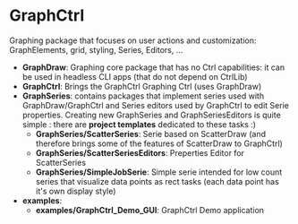 # GraphCtrl

Graphing package that focuses on user actions and customization: GraphElements, grid, styling, Series, Editors, ...

- **GraphDraw**: Graphing core package that has no Ctrl capabilities: it can be used in headless CLI apps (that do not depend on CtrlLib)
- **GraphCtrl**: Brings the GraphCtrl Graphing Ctrl (uses GraphDraw)
- **GraphSeries**: contains packages that implement series used with GraphDraw/GraphCtrl  and Series editors used by GraphCtrl to edit Serie properties. Creating new GraphSeries and GraphSeriesEditors is quite simple : there are **project templates** dedicated to these tasks :)
	-  **GraphSeries/ScatterSeries**: Serie based on ScatterDraw (and therefore brings some of the features of ScatterDraw to GraphCtrl)
	-  **GraphSeries/ScatterSeriesEditors**: Preperties Editor for ScatterSeries
	-  **GraphSeries/SimpleJobSerie**: Simple serie intended for low count series that visualize data points as rect tasks (each data point has it's own display style)
- **examples**: 
	- **examples/GraphCtrl_Demo_GUI**: GraphCtrl Demo application
